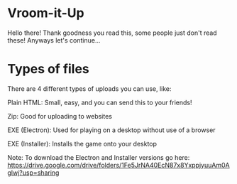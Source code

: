 # Vroom-it-Up
Hello there! Thank goodness you read this, some people just don't read these! Anyways let's continue...

# Types of files
There are 4 different types of uploads you can use, like:

Plain HTML: Small, easy, and you can send this to your friends!

Zip: Good for uploading to websites

EXE (Electron): Used for playing on a desktop without use of a browser

EXE (Installer): Installs the game onto your desktop

Note: To download the Electron and Installer versions go here: https://drive.google.com/drive/folders/1Fe5JrNA40EcN87x8YxppjyuuAm0Aglwj?usp=sharing
